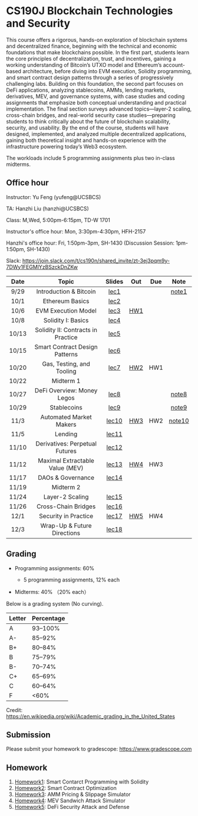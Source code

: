 # CS190J Blockchain Technologies and Security

This course offers a rigorous, hands-on exploration of blockchain systems and decentralized finance, beginning with the technical and economic foundations that make blockchains possible. In the first part, students learn the core principles of decentralization, trust, and incentives, gaining a working understanding of Bitcoin’s UTXO model and Ethereum’s account-based architecture, before diving into EVM execution, Solidity programming, and smart contract design patterns through a series of progressively challenging labs. Building on this foundation, the second part focuses on DeFi applications, analyzing stablecoins, AMMs, lending markets, derivatives, MEV, and governance systems, with case studies and coding assignments that emphasize both conceptual understanding and practical implementation. The final section surveys advanced topics—layer-2 scaling, cross-chain bridges, and real-world security case studies—preparing students to think critically about the future of blockchain scalability, security, and usability. By the end of the course, students will have designed, implemented, and analyzed multiple decentralized applications, gaining both theoretical insight and hands-on experience with the infrastructure powering today’s Web3 ecosystem.


The workloads include 5 programming assignments plus two in-class midterms.

## Office hour

Instructor: Yu Feng (yufeng@UCSBCS)

TA: Hanzhi Liu (hanzhi@UCSBCS)

Class: M,Wed, 5:00pm-6:15pm, TD-W 1701

Instructor's office hour: Mon, 3:30pm-4:30pm, HFH-2157

Hanzhi's office hour: Fri, 1:50pm-3pm, SH-1430 (Discussion Session: 1pm-1:50pm, SH-1430)

Slack: https://join.slack.com/t/cs190n/shared_invite/zt-3ej3pqm9y-7DWy1FEGMlYzBSzckDnZKw


| Date  | Topic                                         | Slides | Out | Due | Note
|:-----:|:---------------------------------------------:|:------:|:---:|:---:|:---:|
| 9/29  | Introduction & Bitcoin                                |  [lec1](lectures/lecture1.pdf)      |     |     |  [note1](notes/note1.pdf)   |
| 10/1  | Ethereum Basics                        |  [lec2](#)      |     |     |     |
| 10/6  | EVM Execution Model |  [lec3](#)      | [HW1](#) |     |    |
| 10/8  | Solidity I: Basics |  [lec4](#)    |  |     |   |
| 10/13  | Solidity II: Contracts in Practice |  [lec5](#)   |     |     |  |
| 10/15 | Smart Contract Design Patterns |  [lec6](#)    |   |     |  |
| 10/20 |  Gas, Testing, and Tooling      |  [lec7](#)     | [HW2](#) |  HW1   |  |
| 10/22 |  Midterm 1                  |    |  |     |  |
| 10/27 |  DeFi Overview: Money Legos  |  [lec8](#)  |     | | [note8](notes/note8.pdf) |
| 10/29 | Stablecoins     | [lec9](#) |    |     | [note9](notes/note9.pdf) |
| 11/3 | Automated Market Makers            | [lec10](#)        | [HW3](#) | HW2 | [note10](notes/note10.pdf) |
| 11/5 | Lending    |  [lec11](#)       |  |  |  |
| 11/10  | Derivatives: Perpetual Futures                      |  [lec12](#)                      |  |        | |
| 11/12  |  Maximal Extractable Value (MEV)   | [lec13](#)        | [HW4](#) |  HW3   |  |
| 11/17  | DAOs & Governance |   [lec14](#)     |  |  | |
| 11/19  | Midterm 2 |       |     |     | |
| 11/24 | Layer-2 Scaling                       |  [lec15](#)        |  |   | |
| 11/26 | Cross-Chain Bridges        |     [lec16](#)   |     |  |  |
| 12/1 | Security in Practice  |    [lec17](#)      |  [HW5](#)   | HW4 | |
| 12/3  | Wrap-Up & Future Directions |     [lec18](#)    |     |    | |

## Grading

- Programming assignments: 60%
  - 5 programming assignments, 12% each

- Midterms: 40% （20% each）


Below is a grading system (No curving).

| Letter | Percentage |
| ------ | ---------- |
| A      | 93–100%    |
| A-     | 85–92%     |
| B+     | 80–84%     |
| B      | 75–79%     |
| B-     | 70–74%     |
| C+     | 65–69%     |
| C      | 60–64%     |
| F      | <60%       |

Credit: https://en.wikipedia.org/wiki/Academic_grading_in_the_United_States

## Submission

Please submit your homework to gradescope: https://www.gradescope.com

## Homework

1. [Homework1](#): Smart Contarct Programming with Solidity
2. [Homework2](#): Smart Contract Optimization
3. [Homework3](#): AMM Pricing & Slippage Simulator
4. [Homework4](#): MEV Sandwich Attack Simulator
5. [Homework5](#): DeFi Security Attack and Defense




